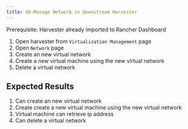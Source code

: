 ```yaml
---
title: 06-Manage Network in Downstream Harvester
---
```

Prerequisite: Harvester already imported to Rancher Dashboard

1. Open harvester from `Virtualization Management` page
1. Open `Network` page
1. Create an new virtual network
1. Create a new virtual machine using the new virtual network
1. Delete a virtual network

## Expected Results

1. Can create an new virtual network
1. Create create a new virtual machine using the new virtual network
1. Virtual machine can retrieve ip address
1. Can delete a virtual network
